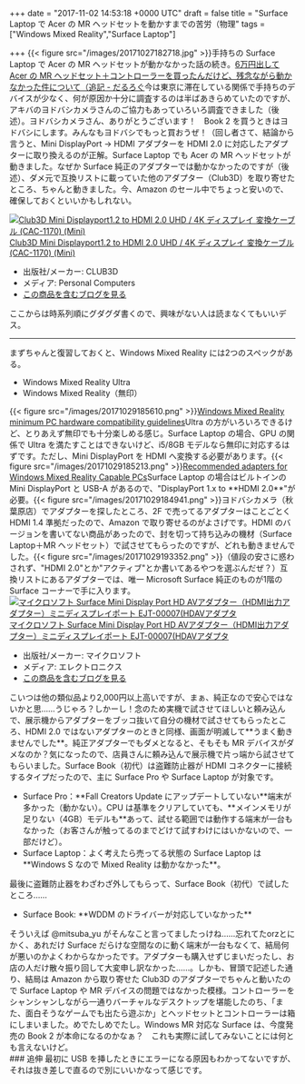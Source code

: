 
+++
date = "2017-11-02 14:53:18 +0000 UTC"
draft = false
title = "Surface Laptop で  Acer の MR ヘッドセットを動かすまでの苦労（物理"
tags = ["Windows Mixed Reality","Surface Laptop"]

+++
{{< figure src="/images/20171027182718.jpg"  >}}手持ちの Surface Laptop で Acer の MR ヘッドセットが動かなかった話の続き。[6万円出して Acer の MR ヘッドセット＋コントローラーを買ったんだけど、残念ながら動かなかった件について（追記 - だるろぐ](http://blog.daruyanagi.jp/entry/2017/10/24/180917)今は東京に滞在している関係で手持ちのデバイスが少なく、何が原因か十分に調査するのは半ばあきらめていたのですが、アキバのヨドバシカメラさんのご協力もあっていろいろ調査できました（後述）。ヨドバシカメラさん、ありがとうございます！　Book 2 を買うときはヨドバシにします。みんなもヨドバシでもっと買おうぜ！（回し者さて、結論から言うと、Mini DisplayPort → HDMI アダプターを HDMI 2.0 に対応したアダプターに取り換えるのが正解。Surface Laptop でも Acer の MR ヘッドセットが動きました。なぜか Surface 純正のアダプターでは動かなかったのですが（後述）、ダメ元で互換リストに載っていた他のアダプター（Club3D）を取り寄せたところ、ちゃんと動きました。今、Amazon のセール中でちょっと安いので、確保しておくといいかもしれない。<div class="hatena-asin-detail"><a href="http://www.amazon.co.jp/exec/obidos/ASIN/B017BQCUGW/bestylesnet-22/"><img src="https://images-fe.ssl-images-amazon.com/images/I/41mclWfSdfL._SL160_.jpg" class="hatena-asin-detail-image" alt="Club3D Mini Displayport1.2 to HDMI 2.0 UHD / 4K ディスプレイ 変換ケーブル (CAC-1170) (Mini)" title="Club3D Mini Displayport1.2 to HDMI 2.0 UHD / 4K ディスプレイ 変換ケーブル (CAC-1170) (Mini)"/></a><div class="hatena-asin-detail-info"><a href="http://www.amazon.co.jp/exec/obidos/ASIN/B017BQCUGW/bestylesnet-22/">Club3D Mini Displayport1.2 to HDMI 2.0 UHD / 4K ディスプレイ 変換ケーブル (CAC-1170) (Mini)</a><ul><li><span class="hatena-asin-detail-label">出版社/メーカー:</span> CLUB3D</li><li><span class="hatena-asin-detail-label">メディア:</span> Personal Computers</li><li><a href="http://d.hatena.ne.jp/asin/B017BQCUGW/bestylesnet-22" target="_blank">この商品を含むブログを見る</a></li></ul></div><div class="hatena-asin-detail-foot"></div></div>ここからは時系列順にグダグダ書くので、興味がない人は読まなくてもいいデス。<hr/>まずちゃんと復習しておくと、Windows Mixed Reality には2つのスペックがある。

<ul>
<li>Windows Mixed Reality Ultra</li>
<li>Windows Mixed Reality（無印）</li>
</ul>{{< figure src="/images/20171029185610.png"  >}}<a href="https://developer.microsoft.com/en-us/windows/mixed-reality/windows_mixed_reality_minimum_pc_hardware_compatibility_guidelines">Windows Mixed Reality minimum PC hardware compatibility guidelines</a>Ultra の方がいろいろできるけど、とりあえず無印でも十分楽しめる感じ。Surface Laptop の場合、GPU の関係で Ultra を満たすことはできないけど、i5/8GB モデルなら無印に対応するはずです。ただし、Mini DisplayPort を HDMI へ変換する必要があります。{{< figure src="/images/20171029185213.png"  >}}<a href="https://developer.microsoft.com/en-us/windows/mixed-reality/recommended_adapters_for_windows_mixed_reality_capable_pcs">Recommended adapters for Windows Mixed Reality Capable PCs</a>Surface Laptop の場合はビルトインの Mini DisplayPort と USB-A があるので、"DisplayPort 1.x to **HDMI 2.0**"が必要。{{< figure src="/images/20171029184941.png"  >}}ヨドバシカメラ（秋葉原店）でアダプターを探したところ、2F で売ってるアダプターはことごとく HDMI 1.4 準拠だったので、Amazon で取り寄せるのがよさげです。HDMI のバージョンを書いてない商品があったので、封を切って持ち込みの機材（Surface Laptop＋MR ヘッドセット）で試させてもらったのですが、どれも動きませんでした。{{< figure src="/images/20171029193352.png"  >}}（値段の安さに惑わされず、"HDMI 2.0"とか"アクティブ"とか書いてあるやつを選ぶんだぜ？）互換リストにあるアダプターでは、唯一 Microsoft Surface 純正のものが1階の Surface コーナーで手に入ります。<div class="hatena-asin-detail"><a href="http://www.amazon.co.jp/exec/obidos/ASIN/B074FG1HZS/bestylesnet-22/"><img src="https://images-fe.ssl-images-amazon.com/images/I/41T%2BAcYIkcL._SL160_.jpg" class="hatena-asin-detail-image" alt="マイクロソフト Surface Mini Display Port HD AVアダプター（HDMI出力アダプター）ミニディスプレイポート EJT-00007(HDAVアダプタ" title="マイクロソフト Surface Mini Display Port HD AVアダプター（HDMI出力アダプター）ミニディスプレイポート EJT-00007(HDAVアダプタ"/></a><div class="hatena-asin-detail-info"><a href="http://www.amazon.co.jp/exec/obidos/ASIN/B074FG1HZS/bestylesnet-22/">マイクロソフト Surface Mini Display Port HD AVアダプター（HDMI出力アダプター）ミニディスプレイポート EJT-00007(HDAVアダプタ</a><ul><li><span class="hatena-asin-detail-label">出版社/メーカー:</span> マイクロソフト</li><li><span class="hatena-asin-detail-label">メディア:</span> エレクトロニクス</li><li><a href="http://d.hatena.ne.jp/asin/B074FG1HZS/bestylesnet-22" target="_blank">この商品を含むブログを見る</a></li></ul></div><div class="hatena-asin-detail-foot"></div></div>こいつは他の類似品より2,000円以上高いですが、まぁ、純正なので安心ではないかと思……うじゃろ？しかーし！念のため実機で試させてほしいと頼み込んで、展示機からアダプターをブッコ抜いて自分の機材で試させてもらったところ、HDMI 2.0 ではないアダプターのときと同様、画面が明滅して**うまく動きませんでした**。純正アダプターでもダメとなると、そもそも MR デバイスがダメなのか？気になったので、店員さんに頼み込んで展示機で片っ端から試させてもらいました。Surface Book（初代）は盗難防止器が HDMI コネクターに接続するタイプだったので、主に Surface Pro や Surface Laptop が対象です。

<ul>
<li>Surface Pro：**Fall Creators Update にアップデートしていない**端末が多かった（動かない）。CPU は基準をクリアしていても、**メインメモリが足りない（4GB）モデルも**あって、試せる範囲では動作する端末が一台もなかった（お客さんが触ってるのまでどけて試すわけにはいかないので、一部だけど）。</li>
<li>Surface Laptop：よく考えたら売ってる状態の Surface Laptop は **Windows S なので Mixed Reality は動かなかった**。</li>
</ul>最後に盗難防止器をわざわざ外してもらって、Surface Book（初代）で試したところ……

<ul>
<li>Surface Book: **WDDM のドライバーが対応していなかった**</li>
</ul>そういえば @mitsuba_yu がそんなこと言ってましたっけね……忘れてたorzとにかく、あれだけ Surface だらけな空間なのに動く端末が一台もなくて、結局何が悪いのかよくわからなかったです。アダプターも購入せずじまいだったし、お店の人だけ散々振り回して大変申し訳なかった……。しかも、冒頭で記述した通り、結局は Amazon から取り寄せた Club3D のアダプターでちゃんと動いたので Surface Laptop や MR デバイスの問題ではなかった模様。コントローラーをシャンシャンしながら一通りバーチャルなデスクトップを堪能したのち、「また、面白そうなゲームでも出たら遊ぶか」とヘッドセットとコントローラーは箱にしまいました。めでたしめでたし。Windows MR 対応な Surface は、今度発売の Book 2 が本命になるのかなぁ？　これも実際に試してみないことには何とも言えないけど。

<div class="section">
    ### 追伸
    最初に USB を挿したときにエラーになる原因もわかってないですが、それは抜き差しで直るので別にいいかなって感じです。

</div>

